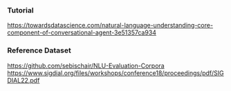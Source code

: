 

### Tutorial

https://towardsdatascience.com/natural-language-understanding-core-component-of-conversational-agent-3e51357ca934



### Reference Dataset

https://github.com/sebischair/NLU-Evaluation-Corpora
https://www.sigdial.org/files/workshops/conference18/proceedings/pdf/SIGDIAL22.pdf